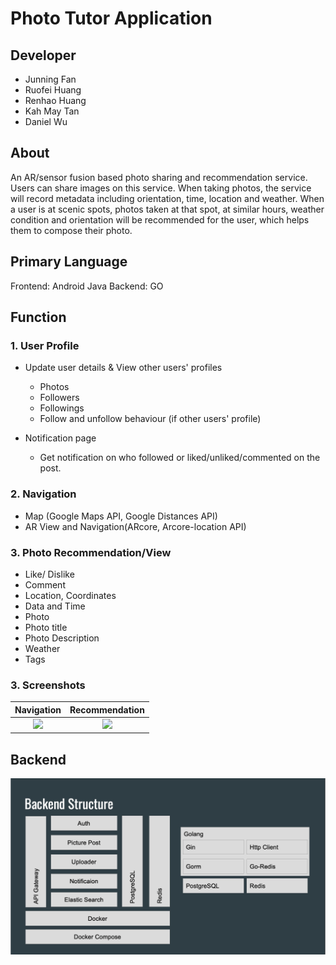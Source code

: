 # Photo Tutor Application

## Developer
* Junning Fan
* Ruofei Huang
* Renhao Huang
* Kah May Tan
* Daniel Wu

## About
An AR/sensor fusion based photo sharing and recommendation service. Users can share images on this service. When taking photos, the service will record metadata including orientation, time, location and weather. When a user is at scenic spots, photos taken at that spot, at similar hours, weather condition and orientation will be recommended for the user, which helps them to compose their photo. 

## Primary Language
Frontend: Android Java
Backend: GO

## Function
### 1. User Profile
* Update user details & View other users' profiles
    * Photos
    * Followers
    * Followings
    * Follow and unfollow behaviour (if other users' profile)

*  Notification page
    * Get notification on who followed or liked/unliked/commented on the post. 

### 2. Navigation    
* Map (Google Maps API, Google Distances API)
* AR View and Navigation(ARcore, Arcore-location API)



### 3. Photo Recommendation/View
* Like/ Dislike
* Comment
* Location, Coordinates
* Data and Time
* Photo
* Photo title
* Photo Description
* Weather
* Tags

### 3. Screenshots

Navigation        |  Recommendation
:-------------------------:|:-------------------------:
![](media/16075711858436/1607571501736275-2.gif)  |  ![](media/16075711858436/final_5fd19c646199e2004d410b80_139440.gif)

## Backend
![](media/16075711858436/16075734129931.jpg)


